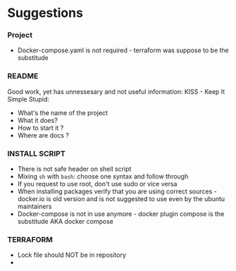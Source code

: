 # Suggestions

### Project
- Docker-compose.yaml is not required - terraform was suppose to be the substitude

### README
Good work, yet has unnessesary and not useful information: KISS - Keep It Simple Stupid: 
- What's the name of the project
- What it does?
- How to start it ?
- Where are docs ?

### INSTALL SCRIPT
- There is not safe header on shell script
- Mixing `sh` with `bash`: choose one syntax and follow through
- If you request to use root, don't use sudo or vice versa
- When installing packages verify that you are using correct sources - docker.io is old version and is not suggested to use even by the ubuntu maintainers
- Docker-compose is not in use anymore - docker plugin compose is the substitude AKA docker compose


### TERRAFORM

- Lock file should NOT be in repository
- 
